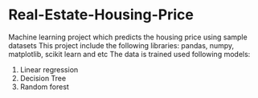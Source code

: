 # Real-Estate-Housing-Price
Machine learning project which predicts the housing price using sample datasets
This project include the following libraries:
pandas, numpy, matplotlib, scikit learn and etc 
The data is trained used following models:
1. Linear regression
2. Decision Tree
3. Random forest 
